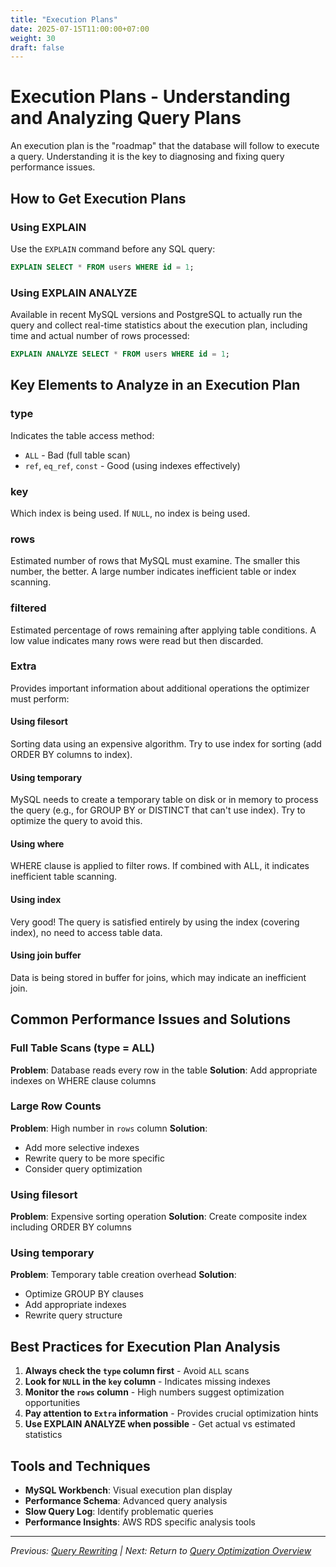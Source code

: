 ```yaml
---
title: "Execution Plans"
date: 2025-07-15T11:00:00+07:00
weight: 30
draft: false
---
```


# Execution Plans - Understanding and Analyzing Query Plans

An execution plan is the "roadmap" that the database will follow to execute a query. Understanding it is the key to diagnosing and fixing query performance issues.

## How to Get Execution Plans

### Using EXPLAIN
Use the `EXPLAIN` command before any SQL query:
```sql
EXPLAIN SELECT * FROM users WHERE id = 1;
```

### Using EXPLAIN ANALYZE
Available in recent MySQL versions and PostgreSQL to actually run the query and collect real-time statistics about the execution plan, including time and actual number of rows processed:
```sql
EXPLAIN ANALYZE SELECT * FROM users WHERE id = 1;
```

## Key Elements to Analyze in an Execution Plan

### type
Indicates the table access method:
- `ALL` - Bad (full table scan)
- `ref`, `eq_ref`, `const` - Good (using indexes effectively)

### key
Which index is being used. If `NULL`, no index is being used.

### rows
Estimated number of rows that MySQL must examine. The smaller this number, the better. A large number indicates inefficient table or index scanning.

### filtered
Estimated percentage of rows remaining after applying table conditions. A low value indicates many rows were read but then discarded.

### Extra
Provides important information about additional operations the optimizer must perform:

#### Using filesort
Sorting data using an expensive algorithm. Try to use index for sorting (add ORDER BY columns to index).

#### Using temporary
MySQL needs to create a temporary table on disk or in memory to process the query (e.g., for GROUP BY or DISTINCT that can't use index). Try to optimize the query to avoid this.

#### Using where
WHERE clause is applied to filter rows. If combined with ALL, it indicates inefficient table scanning.

#### Using index
Very good! The query is satisfied entirely by using the index (covering index), no need to access table data.

#### Using join buffer
Data is being stored in buffer for joins, which may indicate an inefficient join.

## Common Performance Issues and Solutions

### Full Table Scans (type = ALL)
**Problem**: Database reads every row in the table
**Solution**: Add appropriate indexes on WHERE clause columns

### Large Row Counts
**Problem**: High number in `rows` column
**Solution**: 
- Add more selective indexes
- Rewrite query to be more specific
- Consider query optimization

### Using filesort
**Problem**: Expensive sorting operation
**Solution**: Create composite index including ORDER BY columns

### Using temporary
**Problem**: Temporary table creation overhead
**Solution**: 
- Optimize GROUP BY clauses
- Add appropriate indexes
- Rewrite query structure

## Best Practices for Execution Plan Analysis

1. **Always check the `type` column first** - Avoid `ALL` scans
2. **Look for `NULL` in the `key` column** - Indicates missing indexes
3. **Monitor the `rows` column** - High numbers suggest optimization opportunities
4. **Pay attention to `Extra` information** - Provides crucial optimization hints
5. **Use EXPLAIN ANALYZE when possible** - Get actual vs estimated statistics

## Tools and Techniques

- **MySQL Workbench**: Visual execution plan display
- **Performance Schema**: Advanced query analysis
- **Slow Query Log**: Identify problematic queries
- **Performance Insights**: AWS RDS specific analysis tools

---

*Previous: [Query Rewriting](../query-rewriting/) | Next: Return to [Query Optimization Overview](../)*
